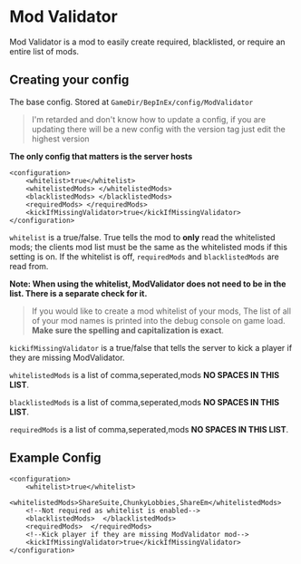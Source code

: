 # Mod Validator
Mod Validator is a mod to easily create required, blacklisted, or require an entire list of mods. 


## Creating your config
The base config. Stored at `GameDir/BepInEx/config/ModValidator`

> I'm retarded and don't know how to update a config, if you are updating there will be a new config with the version tag just edit the highest version

**The only config that matters is the server hosts**

    <configuration>
	    <whitelist>true</whitelist>
	    <whitelistedMods> </whitelistedMods>
	    <blacklistedMods> </blacklistedMods>
	    <requiredMods> </requiredMods>
	    <kickIfMissingValidator>true</kickIfMissingValidator>
    </configuration>

`whitelist` is a true/false. True tells the mod to **only** read the whitelisted mods; the clients mod list must be the same as the whitelisted mods if this setting is on. If the whitelist is off, `requiredMods` and `blacklistedMods` are read from.

**Note: When using the whitelist, ModValidator does not need to be in the list. There is a separate check for it.**

> If you would like to create a mod whitelist of your mods, The list of all of your mod names is printed into the debug console on game load. **Make sure the spelling and capitalization is exact**.

`kickifMissingValidator` is a true/false that tells the server to kick a player if they are missing ModValidator.

`whitelistedMods` is a list of comma,seperated,mods **NO SPACES IN THIS LIST**.

`blacklistedMods` is a list of comma,seperated,mods **NO SPACES IN THIS LIST**.

`requiredMods` is a list of comma,seperated,mods **NO SPACES IN THIS LIST**.

## Example Config


    <configuration>
	    <whitelist>true</whitelist>
	    <whitelistedMods>ShareSuite,ChunkyLobbies,ShareEm</whitelistedMods>
	    <!--Not required as whitelist is enabled-->
	    <blacklistedMods>  </blacklistedMods>
	    <requiredMods>  </requiredMods>
	    <!--Kick player if they are missing ModValidator mod-->
	    <kickIfMissingValidator>true</kickIfMissingValidator>
    </configuration>
